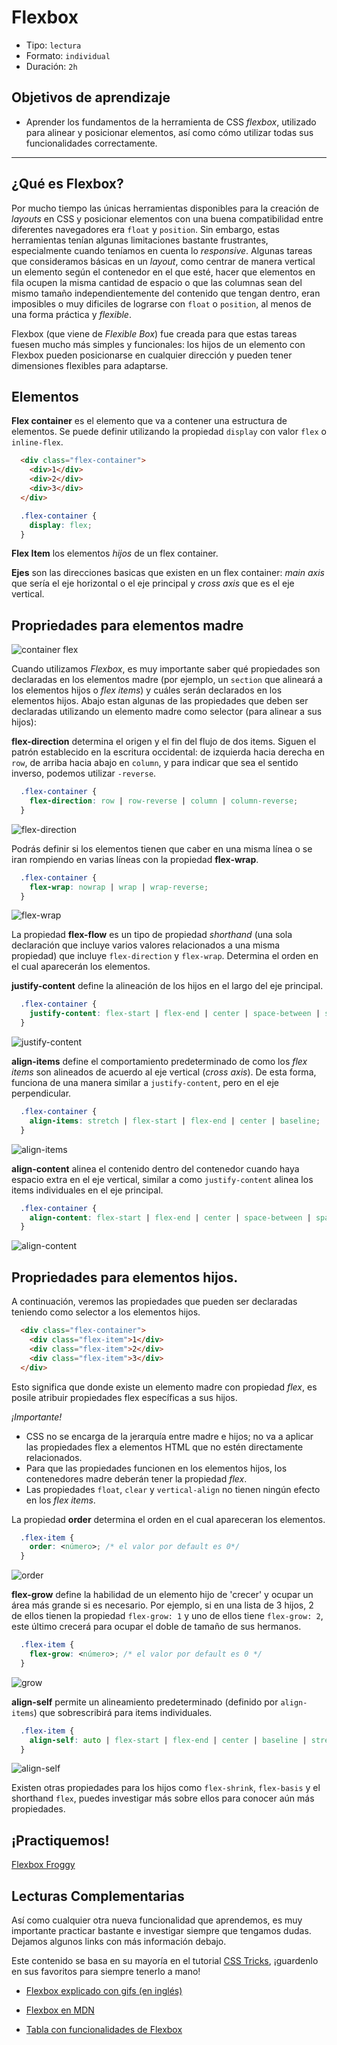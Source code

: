 # Flexbox

- Tipo: `lectura`
- Formato: `individual`
- Duración: `2h`

## Objetivos de aprendizaje

- Aprender los fundamentos de la herramienta de CSS _flexbox_, utilizado para alinear y posicionar elementos, así como cómo utilizar todas sus funcionalidades correctamente.

***

## ¿Qué es Flexbox?

Por mucho tiempo las únicas herramientas disponibles para la creación de _layouts_ en CSS y posicionar elementos con una buena compatibilidad entre diferentes navegadores era `float` y `position`.
Sin embargo, estas herramientas tenían algunas limitaciones bastante frustrantes, especialmente cuando teníamos en cuenta lo _responsive_.
Algunas tareas que consideramos básicas en un _layout_, como centrar de manera vertical un elemento según el contenedor en el que esté, hacer que elementos en fila ocupen la misma cantidad de espacio o que las columnas sean del mismo tamaño independientemente del contenido que tengan dentro, eran imposibles o muy dificiles de lograrse con `float` o `position`, al menos de una forma práctica y _flexible_.

Flexbox (que viene de _Flexible Box_) fue creada para que estas tareas fuesen mucho más simples y funcionales: los hijos de un elemento con Flexbox pueden posicionarse en cualquier dirección y pueden tener dimensiones flexibles para adaptarse.

## Elementos

**Flex container** es el elemento que va a contener una estructura de elementos. Se puede definir utilizando la propiedad `display` con valor `flex` o `inline-flex`.

```html
  <div class="flex-container">
    <div>1</div>
    <div>2</div>
    <div>3</div>
  </div>
```

```css
  .flex-container {
    display: flex;
  }
```


**Flex Item** los elementos _hijos_ de un flex container.

**Ejes** son las direcciones basicas que existen en un flex container: _main axis_ que sería el eje horizontal o el eje principal y _cross axis_ que es el eje vertical.

## Propriedades para elementos madre

![container flex](https://css-tricks.com/wp-content/uploads/2018/10/01-container.svg)

Cuando utilizamos _Flexbox_, es muy importante saber qué propiedades son declaradas en los elementos madre (por ejemplo, un `section` que alineará a los elementos hijos o _flex items_) y cuáles serán declarados en los elementos hijos.
Abajo estan algunas de las propiedades que deben ser declaradas utilizando un elemento madre como selector (para alinear a sus hijos):


**flex-direction** determina el origen y el fin del flujo de dos items. Siguen el patrón establecido en la escritura occidental: de izquierda hacia derecha en `row`, de arriba hacia abajo en `column`, y para indicar que sea el sentido inverso, podemos utilizar `-reverse`.

```css
  .flex-container {
    flex-direction: row | row-reverse | column | column-reverse;
  }
```

![flex-direction](https://css-tricks.com/wp-content/uploads/2018/10/flex-direction.svg)

Podrás definir si los elementos tienen que caber en una misma línea o se iran rompiendo en varias líneas con la propiedad **flex-wrap**.

```css
  .flex-container {
    flex-wrap: nowrap | wrap | wrap-reverse;
  }
```

![flex-wrap](https://css-tricks.com/wp-content/uploads/2018/10/flex-wrap.svg)

La propiedad **flex-flow** es un tipo de propiedad _shorthand_ (una sola declaración que incluye varios valores relacionados a una misma propiedad) que incluye `flex-direction` y `flex-wrap`. Determina el orden en el cual aparecerán los elementos.

**justify-content** define la alineación de los hijos en el largo del eje principal.

```css
  .flex-container {
    justify-content: flex-start | flex-end | center | space-between | space-around | space-evenly;
  }
```

![justify-content](https://css-tricks.com/wp-content/uploads/2018/10/justify-content.svg)

**align-items** define el comportamiento predeterminado de como los _flex items_ son alineados de acuerdo al eje vertical (_cross axis_). De esta forma, funciona de una manera similar a `justify-content`, pero en el eje perpendicular.
```css
  .flex-container {
    align-items: stretch | flex-start | flex-end | center | baseline;
  }
```

![align-items](https://css-tricks.com/wp-content/uploads/2018/10/align-items.svg)

**align-content** alinea el contenido dentro del contenedor cuando haya espacio extra en el eje vertical, similar a como `justify-content` alinea los items individuales en el eje principal.

```css
  .flex-container {
    align-content: flex-start | flex-end | center | space-between | space-around | stretch;
  }
```

![align-content](https://css-tricks.com/wp-content/uploads/2018/10/align-content.svg)

## Propriedades para elementos hijos.
A continuación, veremos las propiedades que pueden ser declaradas teniendo como selector a los elementos hijos.


```html
  <div class="flex-container">
    <div class="flex-item">1</div>
    <div class="flex-item">2</div>
    <div class="flex-item">3</div>
  </div>
```

Esto significa que donde existe un elemento madre con propiedad _flex_, es posile atribuir propiedades flex específicas a sus hijos.

_¡Importante!_

- CSS no se encarga de la jerarquía entre madre e hijos; no va a aplicar las propiedades flex a elementos HTML que no estén directamente relacionados.
- Para que las propiedades funcionen en los elementos hijos, los contenedores madre deberán tener la propiedad _flex_.
- Las propiedades `float`, `clear` y `vertical-align` no tienen ningún efecto en los _flex items_.


La propiedad **order** determina el orden en el cual apareceran los elementos.

```css
  .flex-item {
    order: <número>; /* el valor por default es 0*/
  }
```

![order](https://css-tricks.com/wp-content/uploads/2018/10/order.svg)

**flex-grow** define la habilidad de un elemento hijo de 'crecer' y ocupar un área más grande si es necesario. Por ejemplo, si en una lista de 3 hijos, 2 de ellos tienen la propiedad `flex-grow: 1` y uno de ellos tiene `flex-grow: 2`, este último crecerá para ocupar el doble de tamaño de sus hermanos.

```css
  .flex-item {
    flex-grow: <número>; /* el valor por default es 0 */
  }
```

![grow](https://css-tricks.com/wp-content/uploads/2018/10/flex-grow.svg)

**align-self** permite un alineamiento predeterminado (definido por `align-items`) que sobrescribirá para items individuales.


```css
  .flex-item {
    align-self: auto | flex-start | flex-end | center | baseline | stretch;
  }
```

![align-self](https://css-tricks.com/wp-content/uploads/2018/10/align-self.svg)

Existen otras propiedades para los hijos como `flex-shrink`, `flex-basis` y el shorthand `flex`, puedes investigar más sobre ellos para conocer aún más propiedades.

## ¡Practiquemos!

[Flexbox Froggy](https://flexboxfroggy.com/)

## Lecturas Complementarias

Así como cualquier otra nueva funcionalidad que aprendemos, es muy importante practicar bastante e investigar siempre que tengamos dudas. Dejamos algunos links con más información debajo.

Este contenido se basa en su mayoría en el tutorial [CSS Tricks](https://css-tricks.com/snippets/css/a-guide-to-flexbox/), ¡guardenlo en sus favoritos para siempre tenerlo a mano!

- [Flexbox explicado con gifs (en inglés)](https://medium.freecodecamp.org/even-more-about-how-flexbox-works-explained-in-big-colorful-animated-gifs-a5a74812b053)

- [Flexbox en MDN](https://developer.mozilla.org/en-US/docs/Learn/CSS/CSS_layout/Flexbox)

- [Tabla con funcionalidades de Flexbox](https://internetingishard.com/html-and-css/flexbox/flexbox-layouts-7abd58.png)
